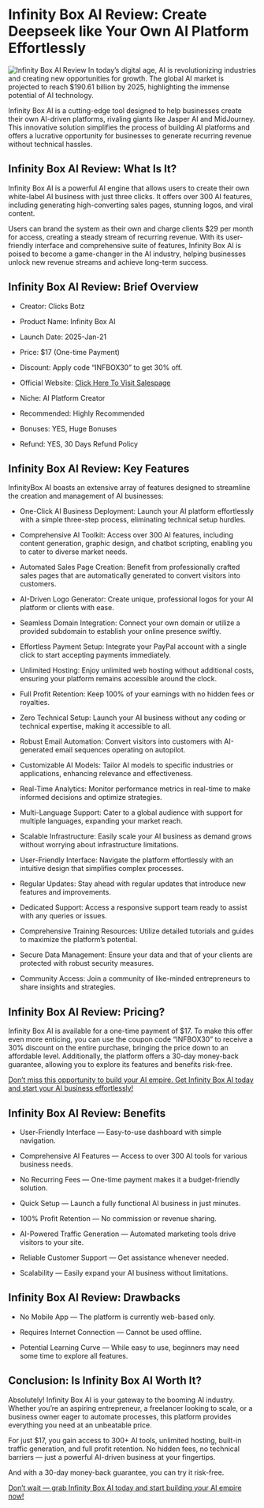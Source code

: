 # Infinity Box AI Review: Create Deepseek like Your Own AI Platform Effortlessly

![Infinity Box AI Review](https://github.com/user-attachments/assets/d788f576-663a-49c0-a181-8d41a3077e14)
In today’s digital age, AI is revolutionizing industries and creating new opportunities for growth. The global AI market is projected to reach $190.61 billion by 2025, highlighting the immense potential of AI technology.

Infinity Box AI is a cutting-edge tool designed to help businesses create their own AI-driven platforms, rivaling giants like Jasper AI and MidJourney. This innovative solution simplifies the process of building AI platforms and offers a lucrative opportunity for businesses to generate recurring revenue without technical hassles.

## Infinity Box AI Review: What Is It?
Infinity Box AI is a powerful AI engine that allows users to create their own white-label AI business with just three clicks. It offers over 300 AI features, including generating high-converting sales pages, stunning logos, and viral content.

Users can brand the system as their own and charge clients $29 per month for access, creating a steady stream of recurring revenue. With its user-friendly interface and comprehensive suite of features, Infinity Box AI is poised to become a game-changer in the AI industry, helping businesses unlock new revenue streams and achieve long-term success.

## Infinity Box AI Review: Brief Overview

* Creator: Clicks Botz

* Product Name: Infinity Box AI

* Launch Date: 2025-Jan-21

* Price: $17 (One-time Payment)

* Discount: Apply code “INFBOX30” to get 30% off.

* Official Website: [Click Here To Visit Salespage](https://cutt.ly/ze7r5GoD)

* Niche: AI Platform Creator

* Recommended: Highly Recommended

* Bonuses: YES, Huge Bonuses

* Refund: YES, 30 Days Refund Policy

## Infinity Box AI Review: Key Features
InfinityBox AI boasts an extensive array of features designed to streamline the creation and management of AI businesses:

* One-Click AI Business Deployment: Launch your AI platform effortlessly with a simple three-step process, eliminating technical setup hurdles.

* Comprehensive AI Toolkit: Access over 300 AI features, including content generation, graphic design, and chatbot scripting, enabling you to cater to diverse market needs.

* Automated Sales Page Creation: Benefit from professionally crafted sales pages that are automatically generated to convert visitors into customers.

* AI-Driven Logo Generator: Create unique, professional logos for your AI platform or clients with ease.

* Seamless Domain Integration: Connect your own domain or utilize a provided subdomain to establish your online presence swiftly.

* Effortless Payment Setup: Integrate your PayPal account with a single click to start accepting payments immediately.

* Unlimited Hosting: Enjoy unlimited web hosting without additional costs, ensuring your platform remains accessible around the clock.

* Full Profit Retention: Keep 100% of your earnings with no hidden fees or royalties.

* Zero Technical Setup: Launch your AI business without any coding or technical expertise, making it accessible to all.

* Robust Email Automation: Convert visitors into customers with AI-generated email sequences operating on autopilot.

* Customizable AI Models: Tailor AI models to specific industries or applications, enhancing relevance and effectiveness.

* Real-Time Analytics: Monitor performance metrics in real-time to make informed decisions and optimize strategies.

* Multi-Language Support: Cater to a global audience with support for multiple languages, expanding your market reach.

* Scalable Infrastructure: Easily scale your AI business as demand grows without worrying about infrastructure limitations.

* User-Friendly Interface: Navigate the platform effortlessly with an intuitive design that simplifies complex processes.

* Regular Updates: Stay ahead with regular updates that introduce new features and improvements.

* Dedicated Support: Access a responsive support team ready to assist with any queries or issues.

* Comprehensive Training Resources: Utilize detailed tutorials and guides to maximize the platform’s potential.

* Secure Data Management: Ensure your data and that of your clients are protected with robust security measures.

* Community Access: Join a community of like-minded entrepreneurs to share insights and strategies.

## Infinity Box AI Review: Pricing?

Infinity Box AI is available for a one-time payment of $17. To make this offer even more enticing, you can use the coupon code “INFBOX30” to receive a 30% discount on the entire purchase, bringing the price down to an affordable level. Additionally, the platform offers a 30-day money-back guarantee, allowing you to explore its features and benefits risk-free.

[Don’t miss this opportunity to build your AI empire. Get Infinity Box AI today and start your AI business effortlessly!](https://cutt.ly/ze7r5GoD)

## Infinity Box AI Review: Benefits

* User-Friendly Interface — Easy-to-use dashboard with simple navigation.

* Comprehensive AI Features — Access to over 300 AI tools for various business needs.

* No Recurring Fees — One-time payment makes it a budget-friendly solution.

* Quick Setup — Launch a fully functional AI business in just minutes.

* 100% Profit Retention — No commission or revenue sharing.

* AI-Powered Traffic Generation — Automated marketing tools drive visitors to your site.

* Reliable Customer Support — Get assistance whenever needed.

* Scalability — Easily expand your AI business without limitations.

## Infinity Box AI Review: Drawbacks

* No Mobile App — The platform is currently web-based only.

* Requires Internet Connection — Cannot be used offline.

* Potential Learning Curve — While easy to use, beginners may need some time to explore all features.

## Conclusion: Is Infinity Box AI Worth It?
Absolutely! Infinity Box AI is your gateway to the booming AI industry. Whether you’re an aspiring entrepreneur, a freelancer looking to scale, or a business owner eager to automate processes, this platform provides everything you need at an unbeatable price.

For just $17, you gain access to 300+ AI tools, unlimited hosting, built-in traffic generation, and full profit retention. No hidden fees, no technical barriers — just a powerful AI-driven business at your fingertips.

And with a 30-day money-back guarantee, you can try it risk-free.

[Don’t wait — grab Infinity Box AI today and start building your AI empire now!](https://cutt.ly/ze7r5GoD)
